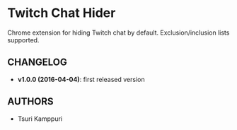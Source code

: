 # Twitch Chat Hider

Chrome extension for hiding Twitch chat by default. Exclusion/inclusion lists supported.

## CHANGELOG ##

* **v1.0.0 (2016-04-04)**: first released version

## AUTHORS ##

* Tsuri Kamppuri
